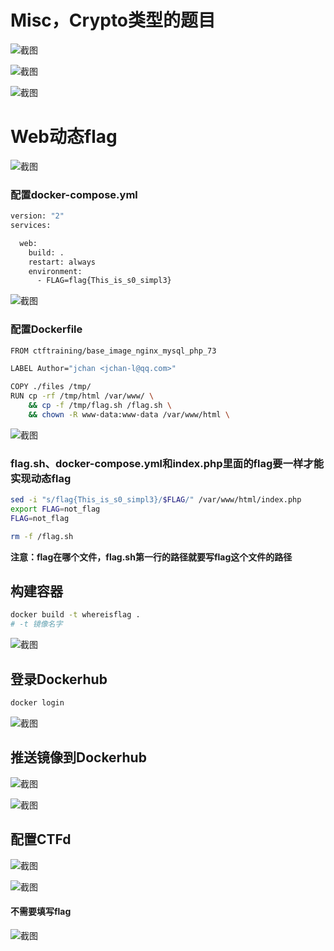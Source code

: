 # Misc，Crypto类型的题目

![截图](img/f1962ca6ac28f509c95e8acefc11dff7.png)

![截图](img/34732d11dd5593b029420f74dd6ec509.png)

![截图](img/444c60c07274365695ecdc795e35f3f3.png)

# Web动态flag

![截图](img/4c4a6e04869564cfb7adfe4a5c379d0f.png)

### 配置docker-compose.yml

```sh
version: "2"
services:

  web:
    build: .
    restart: always
    environment:
      - FLAG=flag{This_is_s0_simpl3}
```

![截图](img/9fa7009e478070a1e07e9d0afc29c5ab.png)

### 配置Dockerfile

```sh
FROM ctftraining/base_image_nginx_mysql_php_73

LABEL Author="jchan <jchan-l@qq.com>"

COPY ./files /tmp/
RUN cp -rf /tmp/html /var/www/ \
    && cp -f /tmp/flag.sh /flag.sh \
    && chown -R www-data:www-data /var/www/html \
```

![截图](img/0bd6221c7b3ebd81aedea88fd7d633aa.png)

### flag.sh、docker-compose.yml和index.php里面的flag要一样才能实现动态flag

```sh
sed -i "s/flag{This_is_s0_simpl3}/$FLAG/" /var/www/html/index.php
export FLAG=not_flag
FLAG=not_flag

rm -f /flag.sh
```

**注意：flag在哪个文件，flag.sh第一行的路径就要写flag这个文件的路径**

## 构建容器

```sh
docker build -t whereisflag .
# -t 镜像名字 
```

![截图](img/d2b14f0c42dd127f9747a2aea4f61cad.png)

## 登录Dockerhub

```sh
docker login
```

![截图](img/04cc95daebe4c72d28f830afda753799.png)

## 推送镜像到Dockerhub

![截图](img/241e4bd064a709ee3cb8215e5f6551b5.png)

![截图](img/c0fc8454e649522e3e3489cbb80c59c5.png)

## 配置CTFd

![截图](img/1163709a5d72f087ed7f0ed9b8108f03.png)

![截图](img/f4cd971eb526288ecc7f1400b3bb7575.png)

#### 不需要填写flag

![截图](img/09fb0ea46968d1d432f8058490401361.png)
